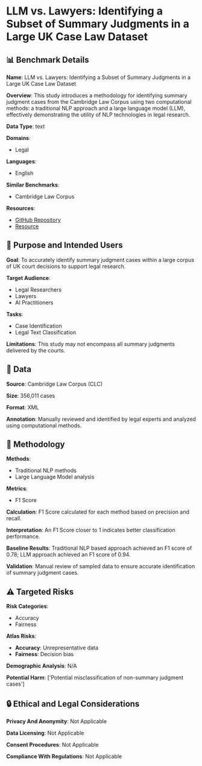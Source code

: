 # LLM vs. Lawyers: Identifying a Subset of Summary Judgments in a Large UK Case Law Dataset

## 📊 Benchmark Details

**Name**: LLM vs. Lawyers: Identifying a Subset of Summary Judgments in a Large UK Case Law Dataset

**Overview**: This study introduces a methodology for identifying summary judgment cases from the Cambridge Law Corpus using two computational methods: a traditional NLP approach and a large language model (LLM), effectively demonstrating the utility of NLP technologies in legal research.

**Data Type**: text

**Domains**:
- Legal

**Languages**:
- English

**Similar Benchmarks**:
- Cambridge Law Corpus

**Resources**:
- [GitHub Repository](https://github.com/Anaffinis/LLM-vs-Lawyers)
- [Resource](https://doi.org/10.17863/CAM.100221)

## 🎯 Purpose and Intended Users

**Goal**: To accurately identify summary judgment cases within a large corpus of UK court decisions to support legal research.

**Target Audience**:
- Legal Researchers
- Lawyers
- AI Practitioners

**Tasks**:
- Case Identification
- Legal Text Classification

**Limitations**: This study may not encompass all summary judgments delivered by the courts.

## 💾 Data

**Source**: Cambridge Law Corpus (CLC)

**Size**: 356,011 cases

**Format**: XML

**Annotation**: Manually reviewed and identified by legal experts and analyzed using computational methods.

## 🔬 Methodology

**Methods**:
- Traditional NLP methods
- Large Language Model analysis

**Metrics**:
- F1 Score

**Calculation**: F1 Score calculated for each method based on precision and recall.

**Interpretation**: An F1 Score closer to 1 indicates better classification performance.

**Baseline Results**: Traditional NLP based approach achieved an F1 score of 0.78; LLM approach achieved an F1 score of 0.94.

**Validation**: Manual review of sampled data to ensure accurate identification of summary judgment cases.

## ⚠️ Targeted Risks

**Risk Categories**:
- Accuracy
- Fairness

**Atlas Risks**:
- **Accuracy**: Unrepresentative data
- **Fairness**: Decision bias

**Demographic Analysis**: N/A

**Potential Harm**: ['Potential misclassification of non-summary judgment cases']

## 🔒 Ethical and Legal Considerations

**Privacy And Anonymity**: Not Applicable

**Data Licensing**: Not Applicable

**Consent Procedures**: Not Applicable

**Compliance With Regulations**: Not Applicable
